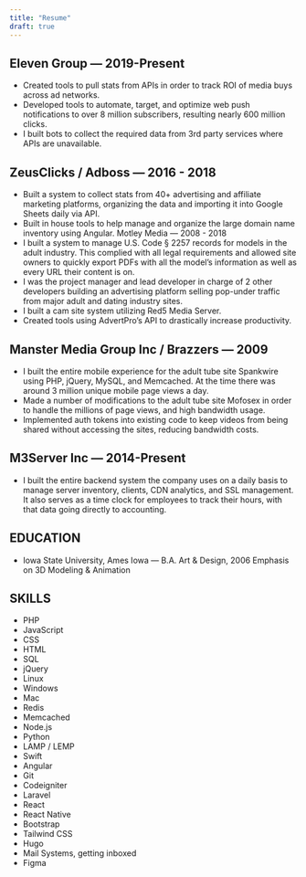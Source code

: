 ```yaml
---
title: "Resume"
draft: true
---
```


## Eleven Group — 2019-Present

- Created tools to pull stats from APIs in order to track ROI of media buys across ad networks.
- Developed tools to automate, target, and optimize web push notifications to over 8 million subscribers, resulting
  nearly 600 million clicks.
- I built bots to collect the required data from 3rd party services where APIs are unavailable.

## ZeusClicks / Adboss — 2016 - 2018

- Built a system to collect stats from 40+ advertising and affiliate marketing platforms, organizing the data and importing it into Google Sheets daily via API.
- Built in house tools to help manage and organize the large domain name inventory using Angular. Motley Media — 2008 - 2018
- I built a system to manage U.S. Code § 2257 records for models in the adult industry. This complied with all legal requirements and allowed site owners to quickly export PDFs with all the model’s information as well as every URL their content is on.
- I was the project manager and lead developer in charge of 2 other developers building an advertising platform selling pop-under traffic from major adult and dating industry sites.
- I built a cam site system utilizing Red5 Media Server.
- Created tools using AdvertPro’s API to drastically increase productivity.

## Manster Media Group Inc / Brazzers — 2009

- I built the entire mobile experience for the adult tube site Spankwire using PHP, jQuery, MySQL, and Memcached. At the time there was around 3 million unique mobile page views a day.
- Made a number of modifications to the adult tube site Mofosex in order to handle the millions of page views, and high bandwidth usage.
- Implemented auth tokens into existing code to keep videos from being shared without accessing the sites, reducing bandwidth costs.

## M3Server Inc — 2014-Present

- I built the entire backend system the company uses on a daily basis to manage server inventory, clients, CDN analytics, and SSL management. It also serves as a time clock for employees to track their hours, with that data going directly to accounting.

## EDUCATION

- Iowa State University, Ames Iowa — B.A. Art & Design, 2006 Emphasis on 3D Modeling & Animation

## SKILLS

- PHP
- JavaScript
- CSS
- HTML
- SQL
- jQuery
- Linux
- Windows
- Mac
- Redis
- Memcached
- Node.js
- Python
- LAMP / LEMP
- Swift
- Angular
- Git
- Codeigniter
- Laravel
- React
- React Native
- Bootstrap
- Tailwind CSS
- Hugo
- Mail Systems, getting inboxed
- Figma
